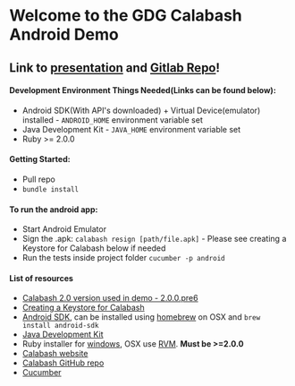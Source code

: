 # Welcome to the GDG Calabash Android Demo
## Link to [presentation](https://docs.google.com/presentation/d/1XuQoRAUO0eyFTE7YGUm4ksU1Cij1RkG1p5LULvBta8s/edit?usp=sharing) and [Gitlab Repo](https://gitlab.com/distortia/gdg_calabash_android)!

#### Development Environment Things Needed(Links can be found below):
* Android SDK(With API's downloaded)  + Virtual Device(emulator) installed - `ANDROID_HOME` environment variable set
* Java Development Kit - `JAVA_HOME` environment variable set
* Ruby >= 2.0.0

#### Getting Started:
* Pull repo
* `bundle install`

#### To run the android app:
* Start Android Emulator
* Sign the .apk: `calabash resign [path/file.apk]` - Please see creating a Keystore for Calabash below if needed
* Run the tests inside project folder `cucumber -p android`

#### List of resources
* [Calabash 2.0 version used in demo - 2.0.0.pre6](https://rubygems.org/gems/calabash/versions/2.0.0.pre6)
* [Creating a Keystore for Calabash](https://github.com/calabash/calabash-android/wiki/Running-Calabash-Android)
* [Android SDK](http://developer.android.com/sdk/index.html), can be installed using [homebrew](http://brew.sh/) on OSX and `brew install android-sdk`
* [Java Development Kit](http://www.oracle.com/technetwork/java/javase/downloads/index.html)
* Ruby installer for [windows](http://rubyinstaller.org/), OSX use [RVM](https://rvm.io/). **Must be >=2.0.0**
* [Calabash website](http://calaba.sh/)
* [Calabash GitHub repo](https://github.com/calabash/calabash)
* [Cucumber](https://cucumber.io/ )